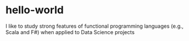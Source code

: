 # hello-world
I like to study strong features of functional programming languages (e.g., Scala and F#) when applied to Data Science projects   
